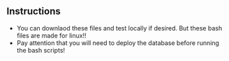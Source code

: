 ## Instructions

* You can downlaod these files and test locally if desired. But these bash files are made for linux!!
* Pay attention that you will need to deploy the database before running the bash scripts!